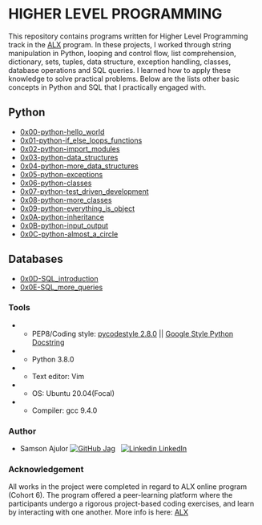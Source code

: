 # HIGHER LEVEL PROGRAMMING

This repository contains programs written for Higher Level Programming track in the [ALX](https://www.alxafrica.com/) program. In these projects, I worked through string manipulation in Python, looping and control flow, list comprehension, dictionary, sets, tuples, data structure, exception handling, classes, database operations and SQL queries.  I learned how to apply these knowledge to solve practical problems. Below are the lists other basic concepts in Python and SQL that I practically engaged with.

## Python
- [0x00-python-hello_world](https://github.com/samsonajulor/alx-higher_level_programming/tree/main/0x00-python-hello_world) 
- [0x01-python-if_else_loops_functions](https://github.com/samsonajulor/alx-higher_level_programming/tree/main/0x01-python-if_else_loops_functions)
- [0x02-python-import_modules](https://github.com/samsonajulor/alx-higher_level_programming/tree/main/0x02-python-import_modules)
- [0x03-python-data_structures](https://github.com/samsonajulor/alx-higher_level_programming/tree/main/0x03-python-data_structures)
- [0x04-python-more_data_structures](https://github.com/samsonajulor/alx-higher_level_programming/tree/main/0x04-python-more_data_structures)
- [0x05-python-exceptions](https://github.com/samsonajulor/alx-higher_level_programming/tree/main/0x05-python-exceptions)
- [0x06-python-classes](https://github.com/samsonajulor/alx-higher_level_programming/tree/main/0x06-python-classes)
- [0x07-python-test_driven_development](https://github.com/samsonajulor/alx-higher_level_programming/tree/main/0x07-python-test_driven_development)
- [0x08-python-more_classes](https://github.com/samsonajulor/alx-higher_level_programming/tree/main/0x08-python-more_classes)
- [0x09-python-everything_is_object](https://github.com/samsonajulor/alx-higher_level_programming/tree/main/0x09-python-everything_is_object)
- [0x0A-python-inheritance](https://github.com/samsonajulor/alx-higher_level_programming/tree/main/0x0A-python-inheritance)
- [0x0B-python-input_output](https://github.com/samsonajulor/alx-higher_level_programming/tree/main/0x0B-python-input_output)
- [0x0C-python-almost_a_circle](https://github.com/samsonajulor/alx-higher_level_programming/tree/main/0x0C-python-almost_a_circle)
## Databases
- [0x0D-SQL_introduction](https://github.com/samsonajulor/alx-higher_level_programming/tree/main/0x0D-SQL_introduction)
- [0x0E-SQL_more_queries](https://github.com/samsonajulor/alx-higher_level_programming/tree/main/0x0E-SQL_more_queries)

### Tools
- - PEP8/Coding style: [pycodestyle 2.8.0](https://pypi.org/project/pycodestyle/) || [Google Style Python Docstring](http://sphinxcontrib-napoleon.readthedocs.io/en/latest/example_google.html)
- - Python 3.8.0
- - Text editor: Vim
- - OS: Ubuntu 20.04(Focal)
- - Compiler: gcc 9.4.0

### Author
* Samson Ajulor [![GitHub](https://i.stack.imgur.com/tskMh.png) Jag](https://www.github.com/samsonajulor) &nbsp; [![Linkedin](https://i.stack.imgur.com/gVE0j.png) LinkedIn](https://www.linkedin.com/in/gbemi-jacob-adebayo)

### Acknowledgement
All works in the project were completed in regard to ALX online program (Cohort 6). The program offered a peer-learning platform where the participants undergo a rigorous project-based coding exercises, and learn by interacting with one another. More info is here: [ALX](https://www.alxafrica.com/)
